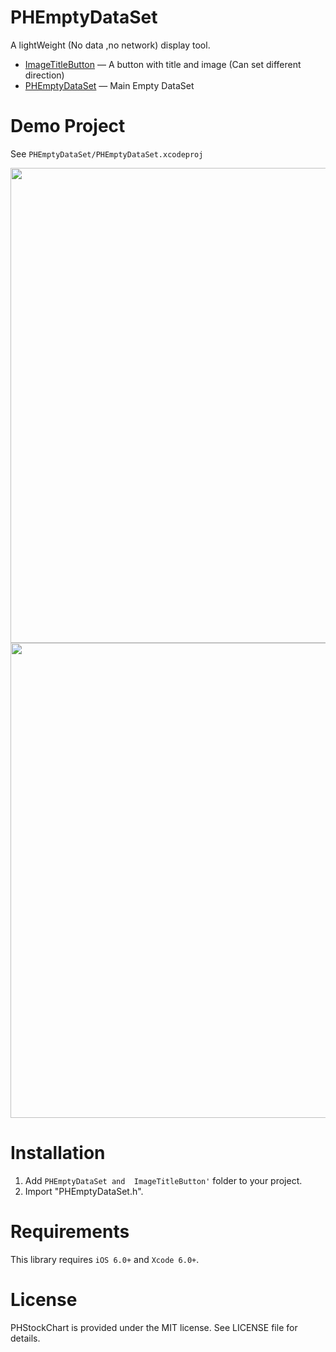 # PHEmptyDataSet
A lightWeight (No data ,no network) display tool.


* [ImageTitleButton](https://github.com/HeterPu/PHEmptyDataSet/tree/master/PHEmptyDataSet/ImageTitleButton) — A button with title and image (Can set different direction)
* [PHEmptyDataSet](https://github.com/HeterPu/PHEmptyDataSet/tree/master/PHEmptyDataSet/PHEmptyDataSet) — Main Empty DataSet


Demo Project
==============
See `PHEmptyDataSet/PHEmptyDataSet.xcodeproj`

<img src="https://raw.github.com/HeterPu/PHEmptyDataSet/master/snapshot/1.png" width="760"><br/>
<img src="https://raw.github.com/HeterPu/PHEmptyDataSet/master/snapshot/2.png" width="760"><br/>


Installation
==============


1. Add `PHEmptyDataSet and  ImageTitleButton'` folder to your project.
2. Import "PHEmptyDataSet.h".


Requirements
==============
This library requires `iOS 6.0+` and `Xcode 6.0+`.

License
==============
PHStockChart is provided under the MIT license. See LICENSE file for details.
